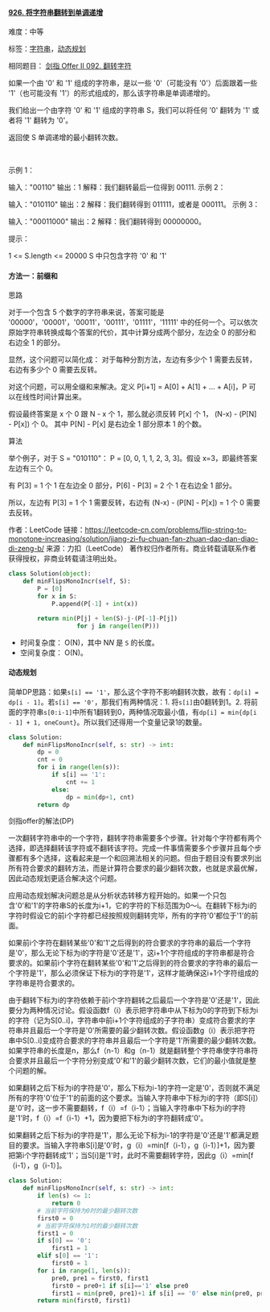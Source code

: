 #### [926. 将字符串翻转到单调递增](https://leetcode-cn.com/problems/flip-string-to-monotone-increasing/)

难度：中等

标签：[字符串](../Topic/字符串.md)，[动态规划](../Topic/动态规划.md)

相同题目： [剑指 Offer II 092. 翻转字符](https://leetcode-cn.com/problems/cyJERH/)

如果一个由 '0' 和 '1' 组成的字符串，是以一些 '0'（可能没有 '0'）后面跟着一些 '1'（也可能没有 '1'）的形式组成的，那么该字符串是单调递增的。

我们给出一个由字符 '0' 和 '1' 组成的字符串 S，我们可以将任何 '0' 翻转为 '1' 或者将 '1' 翻转为 '0'。

返回使 S 单调递增的最小翻转次数。

 

示例 1：

输入："00110"
输出：1
解释：我们翻转最后一位得到 00111.
示例 2：

输入："010110"
输出：2
解释：我们翻转得到 011111，或者是 000111。
示例 3：

输入："00011000"
输出：2
解释：我们翻转得到 00000000。


提示：

1 <= S.length <= 20000
S 中只包含字符 '0' 和 '1'

#### 方法一：前缀和

思路

对于一个包含 5 个数字的字符串来说，答案可能是 '00000'，'00001'，'00011'，'00111'，'01111'，'11111' 中的任何一个。可以依次原始字符串转换成每个答案的代价，其中计算分成两个部分，左边全 0 的部分和右边全 1 的部分。

显然，这个问题可以简化成： 对于每种分割方法，左边有多少个 1 需要去反转，右边有多少个 0 需要去反转。

对这个问题，可以用全缀和来解决。定义 P[i+1] = A[0] + A[1] + ... + A[i]，P 可以在线性时间计算出来。

假设最终答案是 x 个 0 跟 N - x 个 1，那么就必须反转 P[x] 个 1， (N-x) - (P[N] - P[x]) 个 0。 其中 P[N] - P[x] 是右边全 1 部分原本 1 的个数。

算法

举个例子，对于 S = "010110"： P = [0, 0, 1, 1, 2, 3, 3]。假设 x=3，即最终答案左边有三个 0。

有 P[3] = 1 个 1 在左边全 0 部分，P[6] - P[3] = 2 个 1 在右边全 1 部分。

所以，左边有 P[3] = 1 个 1 需要反转，右边有 (N-x) - (P[N] - P[x]) = 1 个 0 需要去反转。

作者：LeetCode
链接：https://leetcode-cn.com/problems/flip-string-to-monotone-increasing/solution/jiang-zi-fu-chuan-fan-zhuan-dao-dan-diao-di-zeng-b/
来源：力扣（LeetCode）
著作权归作者所有。商业转载请联系作者获得授权，非商业转载请注明出处。

```python
class Solution(object):
    def minFlipsMonoIncr(self, S):
        P = [0]
        for x in S:
            P.append(P[-1] + int(x))

        return min(P[j] + len(S)-j-(P[-1]-P[j])
                   for j in range(len(P)))
```

- 时间复杂度： O(N)，其中 N*N* 是 `S` 的长度。
- 空间复杂度： O(N)。

#### 动态规划

简单DP思路：如果`s[i] == '1'`，那么这个字符不影响翻转次数，故有：`dp[i] = dp[i - 1]`。若`s[i] == '0'`，那我们有两种情况：1. 将`s[i]`由0翻转到1。2. 将前面的字符串`s[0:i-1]`中所有1翻转到0，两种情况取最小值，有`dp[i] = min{dp[i - 1] + 1, oneCount}`。所以我们还得用一个变量记录1的数量。

```python
class Solution:
    def minFlipsMonoIncr(self, s: str) -> int:
        dp = 0
        cnt = 0
        for i in range(len(s)):
            if s[i] == '1':
                cnt += 1
            else:
                dp = min(dp+1, cnt)
        return dp
```



剑指offer的解法(DP)

一次翻转字符串中的一个字符，翻转字符串需要多个步骤。针对每个字符都有两个选择，即选择翻转该字符或不翻转该字符。完成一件事情需要多个步骤并且每个步骤都有多个选择，这看起来是一个和回溯法相关的问题。但由于题目没有要求列出所有符合要求的翻转方法，而是计算符合要求的最少翻转次数，也就是求最优解，因此动态规划更适合解决这个问题。

应用动态规划解决问题总是从分析状态转移方程开始的。如果一个只包含'0'和'1'的字符串S的长度为i+1，它的字符的下标范围为0～i。在翻转下标为i的字符时假设它的前i个字符都已经按照规则翻转完毕，所有的字符'0'都位于'1'的前面。

如果前i个字符在翻转某些'0'和'1'之后得到的符合要求的字符串的最后一个字符是'0'，那么无论下标为i的字符是'0'还是'1'，这i+1个字符组成的字符串都是符合要求的。如果前i个字符在翻转某些'0'和'1'之后得到的符合要求的字符串的最后一个字符是'1'，那么必须保证下标为i的字符是'1'，这样才能确保这i+1个字符组成的字符串是符合要求的。

由于翻转下标为i的字符依赖于前i个字符翻转之后最后一个字符是'0'还是'1'，因此要分为两种情况讨论。假设函数f（i）表示把字符串中从下标为0的字符到下标为i的字符（记为S[0..i]，字符串中前i+1个字符组成的子字符串）变成符合要求的字符串并且最后一个字符是'0'所需要的最少翻转次数。假设函数g（i）表示把字符串中S[0..i]变成符合要求的字符串并且最后一个字符是'1'所需要的最少翻转次数。如果字符串的长度是n，那么f（n-1）和g（n-1）就是翻转整个字符串使字符串符合要求并且最后一个字符分别变成'0'和'1'的最少翻转次数，它们的最小值就是整个问题的解。

如果翻转之后下标为i的字符是'0'，那么下标为i-1的字符一定是'0'，否则就不满足所有的字符'0'位于'1'的前面的这个要求。当输入字符串中下标为i的字符（即S[i]）是'0'时，这一步不需要翻转，f（i）=f（i-1）；当输入字符串中下标为i的字符是'1'时，f（i）=f（i-1）+1，因为要把下标为i的字符翻转成'0'。

如果翻转之后下标为i的字符是'1'，那么无论下标为i-1的字符是'0'还是'1'都满足题目的要求。当输入字符串S[i]是'0'时，g（i）=min[f（i-1），g（i-1）]+1，因为要把第i个字符翻转成'1'；当S[i]是'1'时，此时不需要翻转字符，因此g（i）=min[f（i-1），g（i-1）]。

```python
class Solution:
    def minFlipsMonoIncr(self, s: str) -> int:
        if len(s) <= 1:
            return 0
        # 当前字符保持为0时的最少翻转次数
        first0 = 0
        # 当前字符保持为1时的最少翻转次数
        first1 = 0
        if s[0] == '0':
            first1 = 1
        elif s[0] == '1':
            first0 = 1
        for i in range(1, len(s)):
            pre0, pre1 = first0, first1
            first0 = pre0+1 if s[i]=='1' else pre0
            first1 = min(pre0, pre1)+1 if s[i] == '0' else min(pre0, pre1)
        return min(first0, first1)
```

